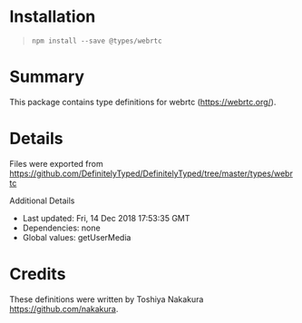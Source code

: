 # Installation
> `npm install --save @types/webrtc`

# Summary
This package contains type definitions for webrtc (https://webrtc.org/).

# Details
Files were exported from https://github.com/DefinitelyTyped/DefinitelyTyped/tree/master/types/webrtc

Additional Details
 * Last updated: Fri, 14 Dec 2018 17:53:35 GMT
 * Dependencies: none
 * Global values: getUserMedia

# Credits
These definitions were written by Toshiya Nakakura <https://github.com/nakakura>.
